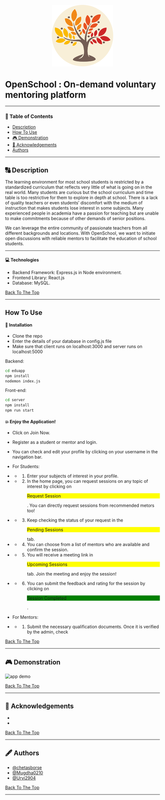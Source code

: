 <p align="center">
 <img width=200px height=200px src="eduapp/src/logo4.png" alt="Project logo"></a>
</p>

# OpenSchool : On-demand voluntary mentoring platform

---

### 📝 Table of Contents

- [Description](#description)
- [How To Use](#how-to-use)
- [🎮 Demonstration](#demonstration)
- [🎉 Acknowledgements](#acknowledgements)
- [Authors](#author-info)

---

## 🔠 Description

The learning environment for most school students is restricted by a standardized curriculum that
reflects very little of what is going on in the real world. Many students are curious but the school curriculum and time table is too restrictive for them to explore in depth at school. There is a lack of quality teachers or even students’ discomfort with
the medium of instruction that makes students lose interest in some subjects. Many experienced people in academia have a passion for teaching but are unable to make commitments because of other demands of senior positions.

We can leverage the entire community of passionate teachers from all different
backgrounds and locations. With OpenSchool, we want to initiate open discussions with reliable
mentors to facilitate the education of school students.

---

#### 💻 Technologies

- Backend Framework: Express.js in Node environment.
- Frontend Library: React.js
- Database: MySQL.

[Back To The Top](#read-me-template)

---

## How To Use

#### 🔧 Installation

- Clone the repo
- Enter the details of your database in config.js file
- Make sure that client runs on localhost:3000 and server runs on localhost:5000

Backend:

```bash
cd eduapp
npm install
nodemon index.js
```

Front-end:

```bash
cd server
npm install
npm run start
```

<!-- ![Project Image](eduapp/src/install1)
![Project Image](eduapp/src/install2) -->


#### 💥 Enjoy the Application!

- Click on Join Now.
- Register as a student or mentor and login.
- You can check and edit your profile by clicking on your username in the navigation bar.
- For Students:
- - 1. Enter your subjects of interest in your profile.
- - 2. In the home page, you can request sessions on any topic of interest by clicking on  <p style='background-color:yellow'>Request Session<p>. You can directly request sessions from recommended metors too!
- - 3. Keep checking the status of your request in the <p style='background-color:yellow'>Pending Sessions</p> tab.
- - 4. You can choose from a list of mentors who are available and confirm the session.
- - 5. You will receive a meeting link in <p style='background-color:yellow'>Upcoming Sessions<p> tab. Join the meeting and enjoy the session!
- - 6. You can submit the feedback and rating for the session by clicking on  <p style='background-color:green'>Session Completed</p>.

- For Mentors:
- - 1. Submit the necessary qualification documents. Once it is verified by the admin, check 

[Back To The Top](#read-me-template) 

---

## 🎮 Demonstration
![app demo](eduapp/public/demo.gif)

[Back To The Top](#read-me-template)

---

## 🎉 Acknowledgements <a name = "acknowledgement"></a>

- 
- 

[Back To The Top](#read-me-template)

---
## 🖋️ Authors <a name = "authors"></a>

- [@chetasborse](https://github.com/chetasborse)
- [@Mugdha0210](https://github.com/Mugdha0210)
- [@Urvi2904](https://github.com/Urvi2904)

[Back To The Top](#read-me-template)

---

